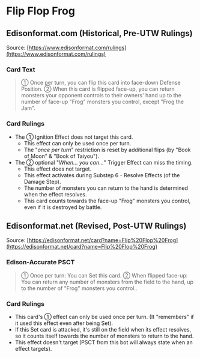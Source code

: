 # Flip Flop Frog

## Edisonformat.com (Historical, Pre-UTW Rulings)

Source: [https://www.edisonformat.com/rulings](https://www.edisonformat.com/rulings)

### Card Text

> ① Once per turn, you can flip this card into face-down Defense Position. ② When this card is flipped face-up, you can return monsters your opponent controls to their owners' hand up to the number of face-up "Frog" monsters you control, except "Frog the Jam".

### Card Rulings

*   The ① Ignition Effect does not target this card.
    *   This effect can only be used once per turn.
    *   The "_once per turn_" restriction is reset by additional flips (by "Book of Moon" & "Book of Taiyou").
*   The ② optional "_When... you can..._" Trigger Effect can miss the timing.
    *   This effect does not target.
    *   This effect activates during Substep 6 - Resolve Effects (of the Damage Step).
    *   The number of monsters you can return to the hand is determined when the effect resolves.
    *   This card counts towards the face-up "Frog" monsters you control, even if it is destroyed by battle.

## Edisonformat.net (Revised, Post-UTW Rulings)

Source: [https://edisonformat.net/card?name=Flip%20Flop%20Frog](https://edisonformat.net/card?name=Flip%20Flop%20Frog)

### Edison-Accurate PSCT

> ① Once per turn: You can Set this card.
> ② When flipped face-up: You can return any number of monsters from the field to the hand, up to the number of "Frog" monsters you control..

### Card Rulings

*   This card's ① effect can only be used once per turn.
(It "remembers" if it used this effect even after being Set).
*   If this Set card is attacked, it's still on the field when its effect resolves, so it counts itself towards the number of monsters to return to the hand.
*   This effect doesn't target (PSCT from this bot will always state when an effect targets).
            